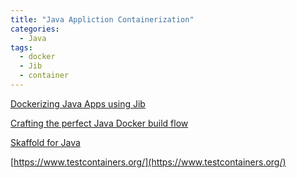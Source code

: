 ```yaml
---
title: "Java Appliction Containerization"
categories:
  - Java
tags:
  - docker
  - Jib
  - container
---
```



[Dockerizing Java Apps using Jib](https://www.baeldung.com/jib-dockerizing)

[Crafting the perfect Java Docker build flow](https://codefresh.io/docker-tutorial/java_docker_pipeline/)

[Skaffold for Java](https://static.rainfocus.com/oracle/oow18/sess/1525975857633001tisM/PF/Skaffold%20Jib%20%281%29_15402356271050016l1j.pdf)

[https://www.testcontainers.org/](https://www.testcontainers.org/)


